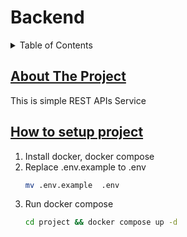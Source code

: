 # Backend

<details>
  <summary>Table of Contents</summary>
  <ol>
    <li>
      <a href="#about-the-project">About the project</a>
    </li>
    <li>
      <a href="#setup">How to setup project</a>
    </li>
  </ol>
</details>

<!-- ABOUT THE PROJECT -->

## [About The Project](#about-the-project)

This is simple REST APIs Service

<!-- GETTING STARTED -->

## [How to setup project](#setup)

1. Install docker, docker compose
2. Replace .env.example to .env
    ```sh
    mv .env.example  .env
    ```
3. Run docker compose
    ```sh
    cd project && docker compose up -d
    ```
